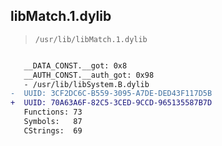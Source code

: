 ## libMatch.1.dylib

> `/usr/lib/libMatch.1.dylib`

```diff

   __DATA_CONST.__got: 0x8
   __AUTH_CONST.__auth_got: 0x98
   - /usr/lib/libSystem.B.dylib
-  UUID: 3CF2DC6C-B559-3095-A7DE-DED43F117D5B
+  UUID: 70A63A6F-82C5-3CED-9CCD-965135587B7D
   Functions: 73
   Symbols:   87
   CStrings:  69

```
